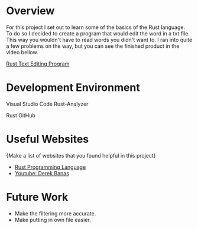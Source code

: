 # Overview

For this project I set out to learn some of the basics of the Rust language. To do so I decided to create a program that would edit the word in a txt file. This way you wouldn't have to read words you didn't want to. I ran into quite a few problems on the way, but you can see the finished product in the video bellow. 

[Rust Text Editing Program](https://youtu.be/ZE1gyaS4HRg)

# Development Environment

Visual Studio Code
Rust-Analyzer

Rust
GitHub

# Useful Websites

{Make a list of websites that you found helpful in this project}

- [Rust Programming Language](https://doc.rust-lang.org/std/fs/struct.File.html)
- [Youtube: Derek Banas](https://www.youtube.com/watch?v=ygL_xcavzQ4&t=1581s)

# Future Work

- Make the filtering more accurate. 
- Make putting in own file easier.